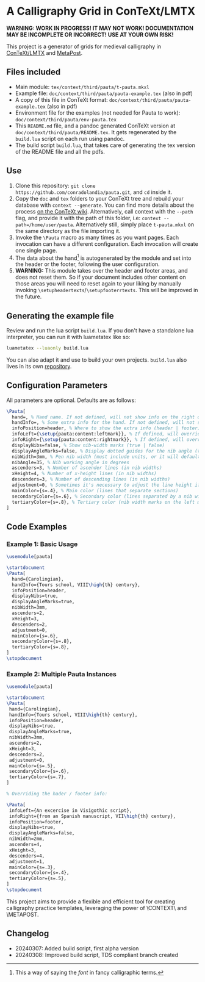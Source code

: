 # A Calligraphy Grid in ConTeXt/LMTX

**WARNING: WORK IN PROGRESS! IT MAY NOT WORK! DOCUMENTATION MAY BE INCOMPLETE OR INCORRECT! USE AT YOUR OWN RISK!**

This project is a generator of grids for medieval calligraphy in [ConTeXt/LMTX](https://wiki.contextgarden.net/) and [MetaPost](https://wiki.contextgarden.net/MetaPost).

## Files included

- Main module: `tex/context/third/pauta/t-pauta.mkxl`
- Example file: `doc/context/third/pauta/pauta-example.tex` (also in pdf)
- A copy of this file in ConTeXt format: `doc/context/third/pauta/pauta-example.tex` (also in pdf)
- Environment file for the examples (not needed for Pauta to work): `doc/context/third/pauta/env-pauta.tex`
- This `README.md` file, and a pandoc generated ConTeXt version at `doc/context/third/pauta/README.tex`. It gets regenerated by the `build.lua` script on each run using pandoc.
- The build script `build.lua`, that takes care of generating the tex version of the README file and all the pdfs.

## Use

1. Clone this repository: `git clone https://github.com/conradolandia/pauta.git`, and `cd` inside it.
2. Copy the `doc` and `tex` folders to your ConTeXt tree and rebuild your database with `context --generate`. You can find more details about the process [on the ConTeXt wiki](https://wiki.contextgarden.net/Modules#Installation). Alternatively, call context with the `--path` flag, and provide it with the path of this folder, i.e: `context --path=/home/user/pauta`. Alternatively still, simply place `t-pauta.mkxl` on the same directory as the file importing it.
3. Invoke the `\Pauta` macro as many times as you want pages. Each invocation can have a different configuration. Each invocation will create one single page.
4. The data about the hand[^1] is autogenerated by the module and set into the header or the footer, following the user configuration.
5. **WARNING:** This module takes over the header and footer areas, and does not reset them. So if your document includes other content on those areas you will need to reset again to your liking by manually invoking `\setupheadertexts`/`\setupfooterrtexts`. This will be improved in the future.

[^1]: This a way of saying the *font* in fancy calligraphic terms.

## Generating the example file

Review and run the lua script `build.lua`. If you don't have a standalone lua interpreter, you can run it with luametatex like so:

```bash
luametatex --luaonly build.lua
```

You can also adapt it and use to build your own projects. `build.lua` also lives in its own [repository](https://github.com/conradolandia/build.lua/).

## Configuration Parameters

All parameters are optional. Defaults are as follows:

```tex
\Pauta[
  hand=, % Hand name. If not defined, will not show info on the right of the header / footer
  handInfo=, % Some extra info for the hand. If not defined, will not show info on the right of the header / footer
  infoPosition=header, % Where to show the extra info (header | footer)
  infoLeft={\setup{pauta:content:leftmark}}, % If defined, will override autogenerated hand info on the left of the footer / header
  infoRight={\setup{pauta:content:rightmark}}, % If defined, will override autogenerated hand info on the right of the footer / header
  displayNibs=false, % Show nib-width marks (true | false)
  displayAngleMarks=false, % Display dotted guides for the nib angle (true | false)
  nibWidth=3mm, % Pen nib width (must include units, or it will default to big points)
  nibAngle=35, % Nib working angle in degrees
  ascenders=3, % Number of ascender lines (in nib widths)
  xHeight=4, % Number of x-height lines (in nib widths)
  descenders=3, % Number of descending lines (in nib widths)
  adjustment=0, % Sometimes it's necessary to adjust the line height if is longer than TextHeight, still not sure why it happens but it happpens... a value of 1 or 2 should solve it.
  mainColor={s=.4}, % Main color (lines that separate sections)
  secondaryColor={s=.6}, % Secondary color (lines separated by a nib width and dotted angle lines)
  tertiaryColor={s=.8}, % Tertiary color (nib width marks on the left margin)
]
```

## Code Examples

### Example 1: Basic Usage

```tex
\usemodule[pauta]

\startdocument
\Pauta[
  hand={Carolingian},
  handInfo={Tours school, VIII\high{th} century},
  infoPosition=header,
  displayNibs=true,
  displayAngleMarks=true,
  nibWidth=3mm,
  ascenders=2,
  xHeight=3,
  descenders=2,
  adjustment=0,
  mainColor={s=.6},
  secondaryColor={s=.8},
  tertiaryColor={s=.8},
]
\stopdocument
```

### Example 2: Multiple Pauta Instances

```tex
\usemodule[pauta]

\startdocument
\Pauta[
 hand={Carolingian},
 handInfo={Tours school, VIII\high{th} century},
 infoPosition=header,
 displayNibs=true,
 displayAngleMarks=true,
 nibWidth=3mm,
 ascenders=2,
 xHeight=3,
 descenders=2,
 adjustment=0,
 mainColor={s=.5},
 secondaryColor={s=.6},
 tertiaryColor={s=.7},
]

% Overriding the hader / footer info:

\Pauta[
 infoLeft={An excercise in Visigothic script},
 infoRight={from an Spanish manuscript, VII\high{th} century},
 infoPosition=footer,
 displayNibs=true,
 displayAngleMarks=false,
 nibWidth=2mm,
 ascenders=4,
 xHeight=3,
 descenders=4,
 adjustment=1,
 mainColor={s=.3},
 secondaryColor={s=.4},
 tertiaryColor={s=.5},
]
\stopdocument
```

This project aims to provide a flexible and efficient tool for creating calligraphy practice templates, leveraging the power of \CONTEXT\ and \METAPOST.

## Changelog

- 20240307: Added build script, first alpha version
- 20240308: Improved build script, TDS compliant branch created
